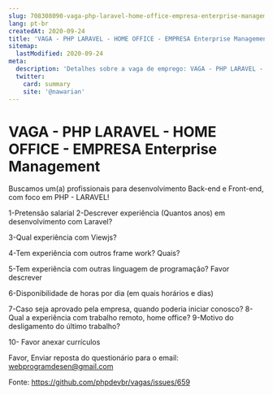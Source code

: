 ```yaml
---
slug: 708308090-vaga-php-laravel-home-office-empresa-enterprise-management
lang: pt-br
createdAt: 2020-09-24
title: 'VAGA - PHP LARAVEL - HOME OFFICE - EMPRESA Enterprise Management - Vaga de Emprego'
sitemap:
  lastModified: 2020-09-24
meta:
  description: 'Detalhes sobre a vaga de emprego: VAGA - PHP LARAVEL - HOME OFFICE - EMPRESA Enterprise Management'
  twitter:
    card: summary
    site: '@nawarian'
---
```


# VAGA - PHP LARAVEL - HOME OFFICE - EMPRESA Enterprise Management

Buscamos um(a) profissionais para desenvolvimento Back-end e Front-end, com foco em PHP - LARAVEL!

1-Pretensão salarial
2-Descrever experiência (Quantos anos) em desenvolvimento com Laravel?

3-Qual experiência com Viewjs?

4-Tem experiência com outros frame work? Quais?

5-Tem experiência com outras linguagem de programação? Favor descrever

6-Disponibilidade de horas por dia (em quais horários e dias)

7-Caso seja aprovado pela empresa, quando poderia iniciar conosco?
8-Qual a experiência com trabalho remoto, home office?
9-Motivo do desligamento do último trabalho?

10- Favor anexar currículos

Favor, Enviar reposta do questionário para o email: webprogramdesen@gmail.com

Fonte: https://github.com/phpdevbr/vagas/issues/659